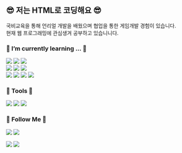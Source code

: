 <h2> 😎 저는 HTML로 코딩해요 😎 </h2>

국비교육을 통해 언리얼 개발을 배웠으며 협업을 통한 게임개발 경험이 있습니다.
<br>
현재 웹 프로그래밍에 관심생겨 공부하고 있습니니다.

<h3 align="left">📜  I’m currently learning ... 📜</h3>
<p align="left">
  <img src="https://img.shields.io/badge/Python-3766AB?style=flat-square&logo=Python&logoColor=white"/></a>
  <img src="https://img.shields.io/badge/C++-00599C?style=flat-square&logo=C%2B%2B&logoColor=white"/></a>
  <img src="https://img.shields.io/badge/C-A8B9CC?style=flat-square&logo=C&logoColor=white"/></a>
  <br>
  <img src="https://img.shields.io/badge/Javascript-ffb13b?style=flat-square&logo=javascript&logoColor=white"/></a>
  <img src="https://img.shields.io/badge/CSS-1572B6?style=flat-square&logo=css3&logoColor=white"/></a>
  <img src="https://img.shields.io/badge/HTML5-E34F26?style=flat-square&logo=HTML5&logoColor=white"/></a>
  <br>
  <img src="https://img.shields.io/badge/MongoDB-47A248?style=flat-square&logo=MongoDB&logoColor=white"/></a>
  <img src="https://img.shields.io/badge/Node.js-339933?style=flat-square&logo=Node.js&logoColor=white"/></a>
  <img src="https://img.shields.io/badge/Express-000000?style=flat-square&logo=Express&logoColor=white"/></a>
  <img src="https://img.shields.io/badge/Three.js-000000?style=flat-square&logo=Three.js&logoColor=white"/></a>
  
<h3 align="left">🔨 Tools 🔨</h3>
<p align="left">
 <img src="https://img.shields.io/badge/Unreal Engine-0E1128?style=flat-square&logo=Unreal%20Engine&logoColor=white"/></a> 
 <img src="https://img.shields.io/badge/Visual Studio-5C2D91?style=flat-square&logo=Visual%20Studio&logoColor=white"/></a>
 <img src="https://img.shields.io/badge/VSCode-007ACC?style=flat-square&logo=Visual%20Studio%20Code&logoColor=white"/></a>
</p>

<h3 align="left"> 🙏 Follow Me 🙏 </h3>
<p align="left">
<a href="https://rectangular-grill-1e9.notion.site/YGL-VR7-faad8336b1a5433aaed532b1ce77c770"><img src="https://img.shields.io/badge/Notion%20Blog-000000?style=flat-square&logo=Notion&logoColor=white"/></a>
<a href="mailto:swagee7@naver.com"><img src="https://img.shields.io/badge/Contact%20to%20Mail-d14836?style=flat-square&logo=Gmail&logoColor=white&link=swagee7@naver.com"/></a>
</p>

<div>
<img src="https://github-readme-stats.vercel.app/api?username=parkdoy&hide_border=true&show_icons=true"/>
<img src="https://github-readme-stats.vercel.app/api/top-langs/?username=parkdoy&show_icons=true&langs_count=8&title_color=004386&hide_border=true&icon_color=004386&layout=compact"/>
</div>
